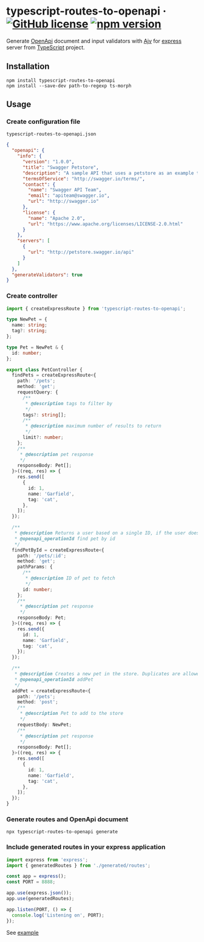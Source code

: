 # typescript-routes-to-openapi &middot; [![GitHub license](https://img.shields.io/badge/license-MIT-blue.svg)](https://github.com/bonukai/typescript-routes-to-openapi/blob/main/LICENSE) [![npm version](https://img.shields.io/npm/v/typescript-routes-to-openapi.svg?style=flat)](https://www.npmjs.com/package/typescript-routes-to-openapi)

Generate [OpenApi](https://swagger.io/specification/) document and input validators with [Ajv](ajv.js.org/) for [express](https://expressjs.com/) server from [TypeScript](https://www.typescriptlang.org/) project.

## Installation

```
npm install typescript-routes-to-openapi
npm install --save-dev path-to-regexp ts-morph
```

## Usage

### Create configuration file

`typescript-routes-to-openapi.json`

```json
{
  "openapi": {
    "info": {
      "version": "1.0.0",
      "title": "Swagger Petstore",
      "description": "A sample API that uses a petstore as an example to demonstrate features in the OpenAPI 3.0 specification",
      "termsOfService": "http://swagger.io/terms/",
      "contact": {
        "name": "Swagger API Team",
        "email": "apiteam@swagger.io",
        "url": "http://swagger.io"
      },
      "license": {
        "name": "Apache 2.0",
        "url": "https://www.apache.org/licenses/LICENSE-2.0.html"
      }
    },
    "servers": [
      {
        "url": "http://petstore.swagger.io/api"
      }
    ]
  },
  "generateValidators": true
}
```

### Create controller

```TypeScript
import { createExpressRoute } from 'typescript-routes-to-openapi';

type NewPet = {
  name: string;
  tag?: string;
};

type Pet = NewPet & {
  id: number;
};

export class PetController {
  findPets = createExpressRoute<{
    path: '/pets';
    method: 'get';
    requestQuery: {
      /**
       * @description tags to filter by
       */
      tags?: string[];
      /**
       * @description maximum number of results to return
       */
      limit?: number;
    };
    /**
     * @description pet response
     */
    responseBody: Pet[];
  }>((req, res) => {
    res.send([
      {
        id: 1,
        name: 'Garfield',
        tag: 'cat',
      },
    ]);
  });

  /**
   * @description Returns a user based on a single ID, if the user does not have access to the pet
   * @openapi_operationId find pet by id
   */
  findPetById = createExpressRoute<{
    path: '/pets/:id';
    method: 'get';
    pathParams: {
      /**
       * @description ID of pet to fetch
       */
      id: number;
    };
    /**
     * @description pet response
     */
    responseBody: Pet;
  }>((req, res) => {
    res.send({
      id: 1,
      name: 'Garfield',
      tag: 'cat',
    });
  });

  /**
   * @description Creates a new pet in the store. Duplicates are allowed
   * @openapi_operationId addPet
   */
  addPet = createExpressRoute<{
    path: '/pets';
    method: 'post';
    /**
     * @description Pet to add to the store
     */
    requestBody: NewPet;
    /**
     * @description pet response
     */
    responseBody: Pet[];
  }>((req, res) => {
    res.send([
      {
        id: 1,
        name: 'Garfield',
        tag: 'cat',
      },
    ]);
  });
}

```

### Generate routes and OpenApi document

```
npx typescript-routes-to-openapi generate
```

### Include generated routes in your express application

```TypeScript
import express from 'express';
import { generatedRoutes } from './generated/routes';

const app = express();
const PORT = 8888;

app.use(express.json());
app.use(generatedRoutes);

app.listen(PORT, () => {
  console.log('Listening on', PORT);
});

```


See [example](examples/petstore-express)
